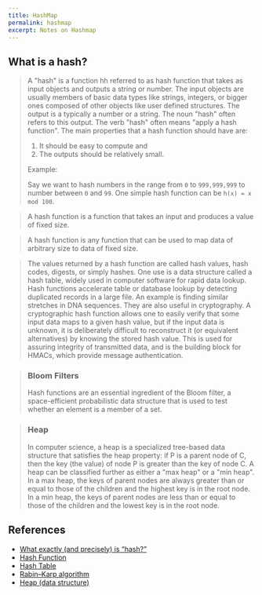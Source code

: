 ```yaml
---
title: HashMap
permalink: hashmap
excerpt: Notes on Hashmap
---
```


## What is a hash?

> A "hash" is a function hh referred to as hash function that takes as input objects and outputs a string or number. The input objects are usually members of basic data types like strings, integers, or bigger ones composed of other objects like user defined structures. The output is a typically a number or a string. The noun "hash" often refers to this output. The verb "hash" often means "apply a hash function". The main properties that a hash function should have are:
> 
> 1. It should be easy to compute and
> 2. The outputs should be relatively small.
> 
> Example:
> 
> Say we want to hash numbers in the range from `0` to `999,999,999` to number between `0` and `99`. One simple hash function can be `h(x) = x mod 100`.

> A hash function is a function that takes an input and produces a value of fixed size.

> A hash function is any function that can be used to map data of arbitrary size to data of fixed size.

> The values returned by a hash function are called hash values, hash codes, digests, or simply hashes. One use is a data structure called a hash table, widely used in computer software for rapid data lookup. Hash functions accelerate table or database lookup by detecting duplicated records in a large file. An example is finding similar stretches in DNA sequences. They are also useful in cryptography. A cryptographic hash function allows one to easily verify that some input data maps to a given hash value, but if the input data is unknown, it is deliberately difficult to reconstruct it (or equivalent alternatives) by knowing the stored hash value. This is used for assuring integrity of transmitted data, and is the building block for HMACs, which provide message authentication.

> ### Bloom Filters
>
> Hash functions are an essential ingredient of the Bloom filter, a space-efficient probabilistic data structure that is used to test whether an element is a member of a set.

> ### Heap
>
> In computer science, a heap is a specialized tree-based data structure that satisfies the heap property: if P is a parent node of C, then the key (the value) of node P is greater than the key of node C. A heap can be classified further as either a "max heap" or a "min heap". In a max heap, the keys of parent nodes are always greater than or equal to those of the children and the highest key is in the root node. In a min heap, the keys of parent nodes are less than or equal to those of the children and the lowest key is in the root node.

## References

- [What exactly (and precisely) is “hash?”](https://cs.stackexchange.com/questions/55471/what-exactly-and-precisely-is-hash/55472)
- [Hash Function](https://en.wikipedia.org/wiki/Hash_function)
- [Hash Table](https://en.wikipedia.org/wiki/Hash_table)
- [Rabin–Karp algorithm](https://en.wikipedia.org/wiki/Rabin%E2%80%93Karp_algorithm)
- [Heap (data structure)](https://en.wikipedia.org/wiki/Heap_(data_structure))